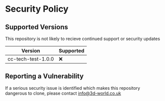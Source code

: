 # Security Policy

## Supported Versions
This repository is not likely to recieve continued support or security updates

| Version | Supported          |
| ------- | ------------------ |
| cc-tech-test-1.0.0  | :x: |


## Reporting a Vulnerability

If a serious security issue is identified which makes this repository dangerous to clone, please contact info@3d-world.co.uk
